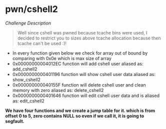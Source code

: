 # pwn/cshell2

*Challenge Description*
> Well since cshell was pwned because tcache bins were used, I decided to restrict you to sizes
> above tcache allocation because then tcache can't be used :)!

- In every function given below we check for array out of bound by comparing with 0x0e which is max size of array
- 0x00000000004012EC function will add cshell user aliased as: add\_cshell2
- 0x0000000000401196 function will show cshell user data aliased as: show\_cshell2
- 0x000000000040155F function will delete cshell user and clean memory with zero aliased as: delete\_cshell2
- 0x0000000000401646 function will edit cshell user data and is aliased as: edit\_cshell2

**We have four functions and we create a jump table for it. which is from offset 0 to 5, zero contains NULL so even if we call it, it is going to segfault.**

